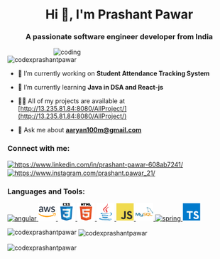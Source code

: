 <h1 align="center">Hi 👋, I'm Prashant Pawar</h1>
<h3 align="center">A passionate software engineer developer from India</h3>
<img align="right" alt="coding" width="400" src="![image](https://github.com/codexprashantpawar/codexprashantpawar/assets/128964408/923d9ac5-feb1-4fb2-a720-a7eae84a0c09)
">
<p align="left"> <img src="https://komarev.com/ghpvc/?username=codexprashantpawar&label=Profile%20views&color=0e75b6&style=flat" alt="codexprashantpawar" /> </p>

- 🔭 I’m currently working on **Student Attendance Tracking System**

- 🌱 I’m currently learning **Java in DSA and React-js**

- 👨‍💻 All of my projects are available at [http://13.235.81.84:8080/AllProject/](http://13.235.81.84:8080/AllProject/)

- 💬 Ask me about **aaryan100m@gmail.com**

<h3 align="left">Connect with me:</h3>
<p align="left">
<a href="https://linkedin.com/in/https://www.linkedin.com/in/prashant-pawar-608ab7241/" target="blank"><img align="center" src="https://raw.githubusercontent.com/rahuldkjain/github-profile-readme-generator/master/src/images/icons/Social/linked-in-alt.svg" alt="https://www.linkedin.com/in/prashant-pawar-608ab7241/" height="30" width="40" /></a>
<a href="https://instagram.com/https://www.instagram.com/prashant.pawar_21/" target="blank"><img align="center" src="https://raw.githubusercontent.com/rahuldkjain/github-profile-readme-generator/master/src/images/icons/Social/instagram.svg" alt="https://www.instagram.com/prashant.pawar_21/" height="30" width="40" /></a>
</p>

<h3 align="left">Languages and Tools:</h3>
<p align="left"> <a href="https://angular.io" target="_blank" rel="noreferrer"> <img src="https://angular.io/assets/images/logos/angular/angular.svg" alt="angular" width="40" height="40"/> </a> <a href="https://aws.amazon.com" target="_blank" rel="noreferrer"> <img src="https://raw.githubusercontent.com/devicons/devicon/master/icons/amazonwebservices/amazonwebservices-original-wordmark.svg" alt="aws" width="40" height="40"/> </a> <a href="https://www.w3schools.com/css/" target="_blank" rel="noreferrer"> <img src="https://raw.githubusercontent.com/devicons/devicon/master/icons/css3/css3-original-wordmark.svg" alt="css3" width="40" height="40"/> </a> <a href="https://www.w3.org/html/" target="_blank" rel="noreferrer"> <img src="https://raw.githubusercontent.com/devicons/devicon/master/icons/html5/html5-original-wordmark.svg" alt="html5" width="40" height="40"/> </a> <a href="https://www.java.com" target="_blank" rel="noreferrer"> <img src="https://raw.githubusercontent.com/devicons/devicon/master/icons/java/java-original.svg" alt="java" width="40" height="40"/> </a> <a href="https://developer.mozilla.org/en-US/docs/Web/JavaScript" target="_blank" rel="noreferrer"> <img src="https://raw.githubusercontent.com/devicons/devicon/master/icons/javascript/javascript-original.svg" alt="javascript" width="40" height="40"/> </a> <a href="https://www.mysql.com/" target="_blank" rel="noreferrer"> <img src="https://raw.githubusercontent.com/devicons/devicon/master/icons/mysql/mysql-original-wordmark.svg" alt="mysql" width="40" height="40"/> </a> <a href="https://spring.io/" target="_blank" rel="noreferrer"> <img src="https://www.vectorlogo.zone/logos/springio/springio-icon.svg" alt="spring" width="40" height="40"/> </a> <a href="https://www.typescriptlang.org/" target="_blank" rel="noreferrer"> <img src="https://raw.githubusercontent.com/devicons/devicon/master/icons/typescript/typescript-original.svg" alt="typescript" width="40" height="40"/> </a> </p>

<p><img align="left" src="https://github-readme-stats.vercel.app/api/top-langs?username=codexprashantpawar&show_icons=true&locale=en&layout=compact" alt="codexprashantpawar" /></p>

<p>&nbsp;<img align="center" src="https://github-readme-stats.vercel.app/api?username=codexprashantpawar&show_icons=true&locale=en" alt="codexprashantpawar" /></p>

<p><img align="center" src="https://github-readme-streak-stats.herokuapp.com/?user=codexprashantpawar&" alt="codexprashantpawar" /></p>
